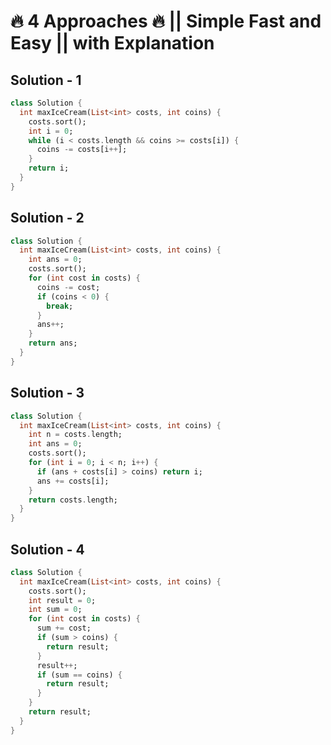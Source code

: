 # 🔥 4 Approaches 🔥 || Simple Fast and Easy || with Explanation

## Solution - 1

```dart
class Solution {
  int maxIceCream(List<int> costs, int coins) {
    costs.sort();
    int i = 0;
    while (i < costs.length && coins >= costs[i]) {
      coins -= costs[i++];
    }
    return i;
  }
}
```

## Solution - 2

```dart
class Solution {
  int maxIceCream(List<int> costs, int coins) {
    int ans = 0;
    costs.sort();
    for (int cost in costs) {
      coins -= cost;
      if (coins < 0) {
        break;
      }
      ans++;
    }
    return ans;
  }
}
```

## Solution - 3

```dart
class Solution {
  int maxIceCream(List<int> costs, int coins) {
    int n = costs.length;
    int ans = 0;
    costs.sort();
    for (int i = 0; i < n; i++) {
      if (ans + costs[i] > coins) return i;
      ans += costs[i];
    }
    return costs.length;
  }
}
```

## Solution - 4

```dart
class Solution {
  int maxIceCream(List<int> costs, int coins) {
    costs.sort();
    int result = 0;
    int sum = 0;
    for (int cost in costs) {
      sum += cost;
      if (sum > coins) {
        return result;
      }
      result++;
      if (sum == coins) {
        return result;
      }
    }
    return result;
  }
}
```
